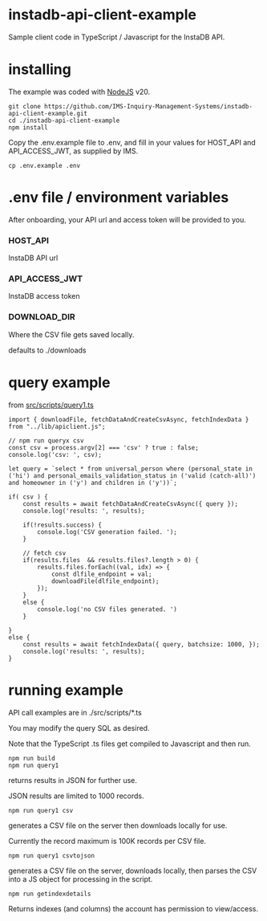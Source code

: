 
# instadb-api-client-example

Sample client code in TypeScript / Javascript for the InstaDB API.

# installing 

The example was coded with [NodeJS](https://nodejs.org/en) v20.

```
git clone https://github.com/IMS-Inquiry-Management-Systems/instadb-api-client-example.git
cd ./instadb-api-client-example
npm install
```

Copy the .env.example file to .env, and fill in your values for HOST_API and API_ACCESS_JWT, 
as supplied by IMS.

`cp .env.example .env`

# .env file /  environment variables

After onboarding, your API url and access token will be provided to you. 

### HOST_API

InstaDB API url

### API_ACCESS_JWT

InstaDB access token

### DOWNLOAD_DIR

Where the CSV file gets saved locally. 

defaults to ./downloads

# query example

from [src/scripts/query1.ts](./src/scripts/query1.ts)

```
import { downloadFile, fetchDataAndCreateCsvAsync, fetchIndexData } from "../lib/apiclient.js";

// npm run queryx csv
const csv = process.argv[2] === 'csv' ? true : false;
console.log('csv: ', csv);

let query = `select * from universal_person where (personal_state in ('hi') and personal_emails_validation_status in ('valid (catch-all)') and homeowner in ('y') and children in ('y'))`;

if( csv ) {
	const results = await fetchDataAndCreateCsvAsync({ query });
	console.log('results: ', results);

	if(!results.success) {
		console.log('CSV generation failed. ');
	}

	// fetch csv
	if(results.files  && results.files?.length > 0) {
		results.files.forEach((val, idx) => {
			const dlfile_endpoint = val;
			downloadFile(dlfile_endpoint);
		});
	}
	else {
		console.log('no CSV files generated. ')
	}

}
else {
	const results = await fetchIndexData({ query, batchsize: 1000, });
	console.log('results: ', results);
}
```

# running example

API call examples are in ./src/scripts/*.ts

You may modify the query SQL as desired. 

Note that the TypeScript .ts files get compiled to Javascript and then run. 
```
npm run build
npm run query1
```

returns results in JSON for further use. 

JSON results are limited to 1000 records. 

```
npm run query1 csv
```

generates a CSV file on the server then downloads locally for use. 

Currently the record maximum is 100K records per CSV file. 

```
npm run query1 csvtojson
```
generates a CSV file on the server, downloads locally, then parses the CSV into a JS object for processing in the script. 

```
npm run getindexdetails
```
Returns indexes (and columns) the account has permission to view/access. 

